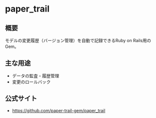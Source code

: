 # paper_trail

## 概要
モデルの変更履歴（バージョン管理）を自動で記録できるRuby on Rails用のGem。

## 主な用途
- データの監査・履歴管理
- 変更のロールバック

## 公式サイト
- https://github.com/paper-trail-gem/paper_trail 